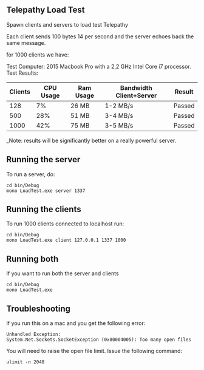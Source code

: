 ﻿## Telepathy Load Test ##

Spawn clients and servers to load test Telepathy

Each client sends 100 bytes 14 per second and the server echoes back the same message.

for 1000 clients we have:

Test Computer: 2015 Macbook Pro with a 2,2 GHz Intel Core i7 processor.<br/>
Test Results:<br/>

| Clients | CPU Usage | Ram Usage | Bandwidth Client+Server  | Result |
| ------- | ----------| --------- | ------------------------ | ------ |
|   128   |        7% |     26 MB |         1-2 MB/s         | Passed |
|   500   |       28% |     51 MB |         3-4 MB/s         | Passed |
|  1000   |       42% |     75 MB |         3-5 MB/s         | Passed |

_Note: results will be significantly better on a really powerful server.

## Running the server ##

To run a server,  do:
```
cd bin/Debug
mono LoadTest.exe server 1337
```

## Running the clients ##

To run 1000 clients connected to localhost run:

```
cd bin/Debug
mono LoadTest.exe client 127.0.0.1 1337 1000
```

## Running both ##

If you want to run both the server and clients

```
cd bin/Debug
mono LoadTest.exe
```


## Troubleshooting ##

If you run this on a mac and you get the following error:
```
Unhandled Exception:
System.Net.Sockets.SocketException (0x80004005): Too many open files
```

You will need to raise the open file limit.  Issue the following command:

```
ulimit -n 2048
```
